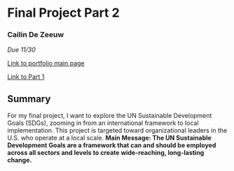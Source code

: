 # Final Project Part 2
### Cailin De Zeeuw
*Due 11/30*

[Link to portfolio main page](/README.md)

[Link to Part 1](/final_part1.md)

## Summary
For my final project, I want to explore the UN Sustainable Development Goals (SDGs), zooming in from an international framework to local implementation. This project is targeted toward organizational leaders in the U.S. who operate at a local scale. 
**Main Message: The UN Sustainable Development Goals are a framework that can and should be employed across all sectors and levels to create wide-reaching, long-lasting change.**
